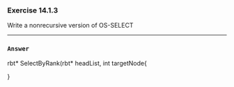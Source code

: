 ### Exercise 14.1.3
Write a nonrecursive version of OS-SELECT
***
### `Answer`
rbt* SelectByRank(rbt* headList, int targetNode{

}
